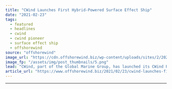 ```yaml
---
title: "CWind Launches First Hybrid-Powered Surface Effect Ship"
date: "2021-02-23"
tags: 
  - featured
  - headlines
  - cwind
  - cwind pioneer
  - surface effect ship
  - offshorewind
source: "offshorewind"
image_url: "https://cdn.offshorewind.biz/wp-content/uploads/sites/2/2021/02/23112005/CWind-Pioneer-SES.png"
image_fp: "/assets/img/post_thumbnails/5.png"
lead: "CWind, part of the Global Marine Group, has launched its CWind Poineer vessel, the"
article_url: "https://www.offshorewind.biz/2021/02/23/cwind-launches-first-hybrid-powered-surface-effect-ship/"
---
```


---
